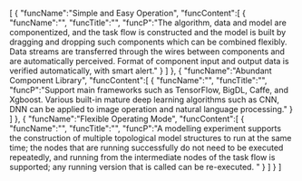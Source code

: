 [
	{
		"funcName":"Simple and Easy Operation",
		"funcContent":[
			{
				"funcName":"",
				"funcTitle":"",
				"funcP":"The algorithm, data and model are componentized, and the task flow is constructed and the model is built by dragging and dropping such components which can be combined flexibly. Data streams are transferred through the wires between components and are automatically perceived. Format of component input and output data is verified automatically, with smart alert."
			}
		]
	},
	{
		"funcName":"Abundant Component Library",
		"funcContent":[
			{
				"funcName":"",
				"funcTitle":"",
				"funcP":"Support main frameworks such as TensorFlow, BigDL, Caffe, and Xgboost. Various built-in mature deep learning algorithms such as CNN, DNN can be applied to image operation and natural language processing."
			}
		]
	},
	{
		"funcName":"Flexible Operating Mode",
		"funcContent":[
			{
				"funcName":"",
				"funcTitle":"",
				"funcP":"A modelling experiment supports the construction of multiple topological model structures to run at the same time; the nodes that are running successfully do not need to be executed repeatedly, and running from the intermediate nodes of the task flow is supported; any running version that is called can be re-executed. "
			}
		]
	}
]